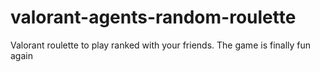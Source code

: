 # valorant-agents-random-roulette
Valorant roulette to play ranked with your friends. The game is finally fun again
